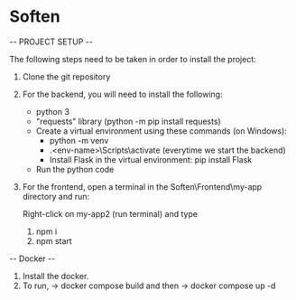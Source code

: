 # Soften

-- PROJECT SETUP --

  The following steps need to be taken in order to install the project:
  
 1. Clone the git repository
 2. For the backend, you will need to install the following:
    - python 3
    - "requests" library (python -m pip install requests)
    - Create a virtual environment using these commands (on Windows):
      - python -m venv <path>
      - .\<env-name>\Scripts\activate (everytime we start the backend)
      - Install Flask in the virtual environment:
        pip install Flask
    - Run the python code
 
 3. For the frontend, open a terminal in the Soften\Frontend\my-app directory and run:
    
    Right-click on my-app2 (run terminal) and type
    1. npm i
    2. npm start
  
  -- Docker --
  1. Install the docker.
  2. To run, -> docker compose build and then -> docker compose up -d
  

